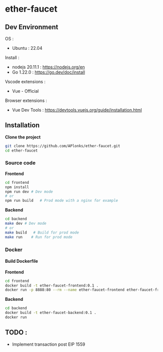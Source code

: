 # ether-faucet


## Dev Environment

OS :
- Ubuntu : 22.04

Install :
- nodejs 20.11.1 : https://nodejs.org/en
- Go 1.22.0 : https://go.dev/doc/install

Vscode extensions :
- Vue - Official

Browser extensions : 
- Vue Dev Tools : https://devtools.vuejs.org/guide/installation.html

## Installation

**Clone the project**
```bash
git clone https://github.com/APlonks/ether-faucet.git
cd ether-faucet
```
### Source code

**Frontend**
```bash
cd frontend
npm install
npm run dev # Dev mode
# or 
npm run build   # Prod mode with a nginx for example
```

**Backend**
```bash
cd backend
make dev # Dev mode
# or 
make build   # Build for prod mode
make run    # Run for prod mode
```

### Docker

#### Build Dockerfile

**Frontend**
```bash
cd frontend
docker build -t ether-faucet-frontend:0.1 .
docker run -p 8888:80 --rm --name ether-faucet-frontend ether-faucet-frontend:0.1
```

**Backend**
```bash
cd backend
docker build -t ether-faucet-backend:0.1 .
docker run
```

## TODO : 
- Implement transaction post EIP 1559